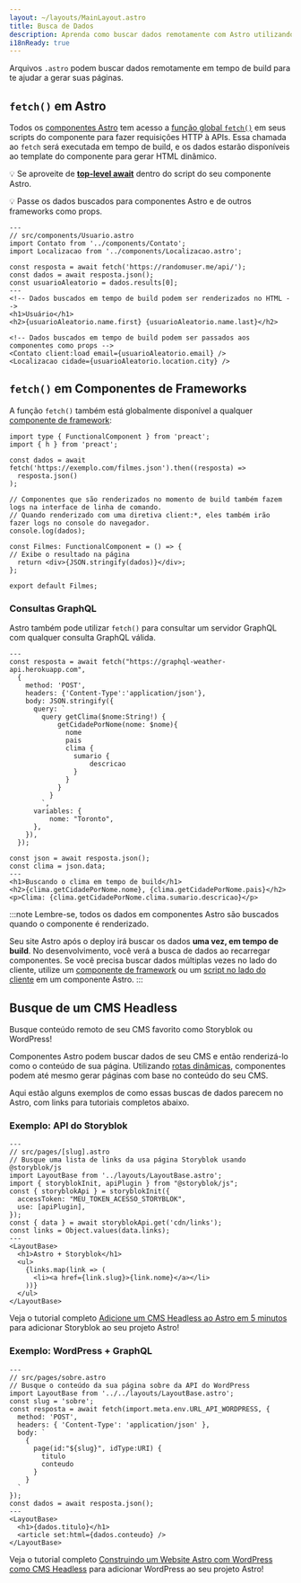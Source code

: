 ```yaml
---
layout: ~/layouts/MainLayout.astro
title: Busca de Dados
description: Aprenda como buscar dados remotamente com Astro utilizando a API fetch.
i18nReady: true
---
```


Arquivos `.astro` podem buscar dados remotamente em tempo de build para te ajudar a gerar suas páginas.

## `fetch()` em Astro

Todos os [componentes Astro](/pt-br/core-concepts/astro-components/) tem acesso a [função global `fetch()`](https://developer.mozilla.org/pt-BR/docs/Web/API/fetch) em seus scripts do componente para fazer requisições HTTP à APIs. Essa chamada ao `fetch` será executada em tempo de build, e os dados estarão disponíveis ao template do componente para gerar HTML dinâmico.

💡 Se aproveite de [**top-level await**](https://developer.mozilla.org/en-US/docs/Web/JavaScript/Reference/Operators/await#top_level_await) dentro do script do seu componente Astro.

💡 Passe os dados buscados para componentes Astro e de outros frameworks como props.

```astro /await fetch\\(.*?\\)/
---
// src/components/Usuario.astro
import Contato from '../components/Contato';
import Localizacao from '../components/Localizacao.astro';

const resposta = await fetch('https://randomuser.me/api/');
const dados = await resposta.json();
const usuarioAleatorio = dados.results[0];
---
<!-- Dados buscados em tempo de build podem ser renderizados no HTML -->
<h1>Usuário</h1>
<h2>{usuarioAleatorio.name.first} {usuarioAleatorio.name.last}</h2>

<!-- Dados buscados em tempo de build podem ser passados aos componentes como props -->
<Contato client:load email={usuarioAleatorio.email} />
<Localizacao cidade={usuarioAleatorio.location.city} />
```

## `fetch()` em Componentes de Frameworks

A função `fetch()` também está globalmente disponível a qualquer [componente de framework](/pt-br/core-concepts/framework-components/):

```tsx title="src/components/Filmes.tsx" /await fetch\\(.*?\\)/
import type { FunctionalComponent } from 'preact';
import { h } from 'preact';

const dados = await fetch('https://exemplo.com/filmes.json').then((resposta) =>
  resposta.json()
);

// Componentes que são renderizados no momento de build também fazem logs na interface de linha de comando.
// Quando renderizado com uma diretiva client:*, eles também irão fazer logs no console do navegador.
console.log(dados);

const Filmes: FunctionalComponent = () => {
// Exibe o resultado na página
  return <div>{JSON.stringify(dados)}</div>;
};

export default Filmes;
```


### Consultas GraphQL

Astro também pode utilizar `fetch()` para consultar um servidor GraphQL com qualquer consulta GraphQL válida.

```astro title="src/components/Clima.astro" "await fetch"
---
const resposta = await fetch("https://graphql-weather-api.herokuapp.com",
  {
    method: 'POST',
    headers: {'Content-Type':'application/json'},
    body: JSON.stringify({
      query: `
        query getClima($nome:String!) {
            getCidadePorNome(nome: $nome){
              nome
              pais
              clima {
                sumario {
                    descricao
                }
              }
            }
          }
        `,
      variables: {
          nome: "Toronto",
      },
    }),
  });

const json = await resposta.json();
const clima = json.data;
---
<h1>Buscando o clima em tempo de build</h1>
<h2>{clima.getCidadePorNome.nome}, {clima.getCidadePorNome.pais}</h2>
<p>Clima: {clima.getCidadePorNome.clima.sumario.descricao}</p>
```

:::note
Lembre-se, todos os dados em componentes Astro são buscados quando o componente é renderizado.

Seu site Astro após o deploy irá buscar os dados **uma vez, em tempo de build**. No desenvolvimento, você verá a busca de dados ao recarregar componentes. Se você precisa buscar dados múltiplas vezes no lado do cliente, utilize um [componente de framework](/pt-br/core-concepts/framework-components/) ou um [script no lado do cliente](/pt-br/core-concepts/astro-components/#scripts-no-lado-do-cliente) em um componente Astro.
:::

## Busque de um CMS Headless

Busque conteúdo remoto de seu CMS favorito como Storyblok ou WordPress!

Componentes Astro podem buscar dados de seu CMS e então renderizá-lo como o conteúdo de sua página. Utilizando [rotas dinâmicas](/pt-br/core-concepts/routing/#rotas-dinâmicas), componentes podem até mesmo gerar páginas com base no conteúdo do seu CMS.

Aqui estão alguns exemplos de como essas buscas de dados parecem no Astro, com links para tutoriais completos abaixo.

### Exemplo: API do Storyblok

```astro
---
// src/pages/[slug].astro
// Busque uma lista de links da usa página Storyblok usando @storyblok/js
import LayoutBase from '../layouts/LayoutBase.astro';
import { storyblokInit, apiPlugin } from "@storyblok/js";
const { storyblokApi } = storyblokInit({
  accessToken: "MEU_TOKEN_ACESSO_STORYBLOK",
  use: [apiPlugin],
});
const { data } = await storyblokApi.get('cdn/links');
const links = Object.values(data.links);
---
<LayoutBase>
  <h1>Astro + Storyblok</h1>
  <ul>
    {links.map(link => (
      <li><a href={link.slug}>{link.nome}</a></li>
    ))}
  </ul>
</LayoutBase>
```

Veja o tutorial completo [Adicione um CMS Headless ao Astro em 5 minutos](https://www.storyblok.com/tp/add-a-headless-cms-to-astro-in-5-minutes) para adicionar Storyblok ao seu projeto Astro!

### Exemplo: WordPress + GraphQL

```astro
---
// src/pages/sobre.astro
// Busque o conteúdo da sua página sobre da API do WordPress
import LayoutBase from '../../layouts/LayoutBase.astro';
const slug = 'sobre';
const resposta = await fetch(import.meta.env.URL_API_WORDPRESS, {
  method: 'POST',
  headers: { 'Content-Type': 'application/json' },
  body: `
    {
      page(id:"${slug}", idType:URI) {
        titulo 
        conteudo 
      }
    }
  `
});
const dados = await resposta.json();
---
<LayoutBase>
  <h1>{dados.titulo}</h1>
  <article set:html={dados.conteudo} />
</LayoutBase>
```

Veja o tutorial completo [Construindo um Website Astro com WordPress como CMS Headless](https://blog.openreplay.com/building-an-astro-website-with-wordpress-as-a-headless-cms) para adicionar WordPress ao seu projeto Astro! 
